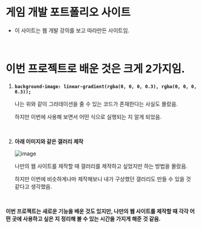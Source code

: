 # 게임 개발 포트폴리오 사이트

- 이 사이트는 웹 개발 강의를 보고 따라만든 사이트임.

<br>

# **이번 프로젝트로 배운 것은 크게 2가지임.**

1. **`background-image: linear-gradient(rgba(0, 0, 0, 0.3), rgba(0, 0, 0, 0.3));`**
    
    나는 위와 같이 그라데이션을 줄 수 있는 코드가 존재한다는 사실도 몰랐음.
    
    하지만 이번에 사용해 보면서 어떤 식으로 실행되는 지 알게 되었음.

<br>
    
2. **아래 이미지와 같은 갤러리 제작**
    
    ![image](https://github.com/user-attachments/assets/224bd8c7-45f3-4761-bab5-1a3017ad8d66)
    
    나만의 웹 사이트를 제작할 때 갤러리를 제작하고 싶었지만 하는 방법을 몰랐음.
    
    하지만 이번에 비슷하게나마 제작해보니 내가 구상했던 갤러리도 만들 수 있을 것 같다고 생각했음.
    
<br>

**이번 프로젝트는 새로운 기능을 배운 것도 있지만, 나만의 웹 사이트를 제작할 때 각각 어떤 곳에 사용하고 싶은 지 정리해 볼 수 있는 시간을 가지게 해준 것 같음.**

